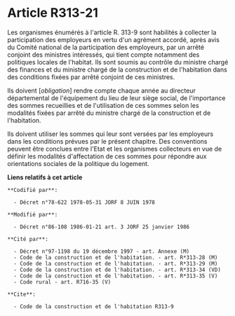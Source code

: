 # Article R313-21

Les organismes énumérés à l'article R. 313-9 sont habilités à collecter la participation des employeurs en vertu d'un
agrément accordé, après avis du Comité national de la participation des employeurs, par un arrêté conjoint des ministres
intéressés, qui tient compte notamment des politiques locales de l'habitat. Ils sont soumis au contrôle du ministre chargé
des finances et du ministre chargé de la construction et de l'habitation dans des conditions fixées par arrêté conjoint de
ces ministres.

Ils doivent [*obligation*] rendre compte chaque année au directeur départemental de l'équipement du lieu de leur siège
social, de l'importance des sommes recueillies et de l'utilisation de ces sommes selon les modalités fixées par arrêté du
ministre chargé de la construction et de l'habitation.

Ils doivent utiliser les sommes qui leur sont versées par les employeurs dans les conditions prévues par le présent chapitre.
Des conventions peuvent être conclues entre l'Etat et les organismes collecteurs en vue de définir les modalités
d'affectation de ces sommes pour répondre aux orientations sociales de la politique du logement.

**Liens relatifs à cet article**

	**Codifié par**:

	  - Décret n°78-622 1978-05-31 JORF 8 JUIN 1978

	**Modifié par**:

	  - Décret n°86-108 1986-01-21 art. 3 JORF 25 janvier 1986

	**Cité par**:

	  - Décret n°97-1198 du 19 décembre 1997 - art. Annexe (M)
	  - Code de la construction et de l'habitation. - art. R*313-28 (M)
	  - Code de la construction et de l'habitation. - art. R*313-29 (M)
	  - Code de la construction et de l'habitation. - art. R*313-34 (VD)
	  - Code de la construction et de l'habitation. - art. R*313-35 (V)
	  - Code rural - art. R716-35 (V)

	**Cite**:

	  - Code de la construction et de l'habitation R313-9
